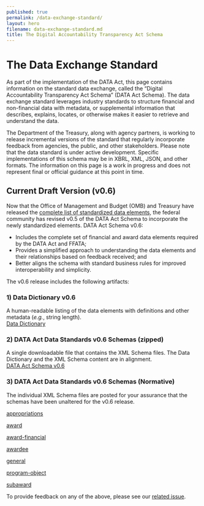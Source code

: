 ```yaml
---
published: true
permalink: /data-exchange-standard/
layout: hero
filename: data-exchange-standard.md
title: The Digital Accountability Transparency Act Schema
---
```

# The Data Exchange Standard

As part of the implementation of the DATA Act, this page contains information on the standard data exchange, called the “Digital Accountability Transparency Act Schema” (DATA Act Schema). The data exchange standard leverages industry standards to structure financial and non-financial data with metadata, or supplemental information that describes, explains, locates, or otherwise makes it easier to retrieve and understand the data.

The Department of the Treasury, along with agency partners, is working to release incremental versions of the standard that regularly incorporate feedback from agencies, the public, and other stakeholders. Please note that the data standard is under active development. Specific implementations of this schema may be in XBRL, XML, JSON, and other formats. The information on this page is a work in progress and does not represent final or official guidance at this point in time.

## Current Draft Version (v0.6)

Now that the Office of Management and Budget (OMB) and Treasury have released the [complete list of standardized data elements](https://max.gov/maxportal/assets/public/offm/DataStandardsFinal.htm "standardized DATA Act elements"), the federal community has revised v0.5 of the DATA Act Schema to incorporate the newly standardized elements. DATA Act Schema v0.6:

* Includes the complete set of financial and award data elements required by the DATA Act and FFATA;
* Provides a simplified approach to understanding the data elements and their relationships based on feedback received; and
* Better aligns the schema with standard business rules for improved interoperability and simplicity.

The v0.6 release includes the following artifacts:

### 1) Data Dictionary v0.6

A human-readable listing of the data elements with definitions and other metadata (_e.g._, string length).  
<a href="{{ site.baseurl }}/dictionary/" title="DATA Act Data Dictionary">Data Dictionary</a>

### 2) DATA Act Data Standards v0.6 Schemas (zipped)

A single downloadable file that contains the XML Schema files. The Data Dictionary and the XML Schema content are in alignment.  
<a href="{{ site.baseurl }}/assets/docs/DATA_Act_Schema_v0.6.zip" title="DATA Act Schema v0.6">DATA Act Schema v0.6</a>

### 3) DATA Act Data Standards v0.6 Schemas (Normative)

The individual XML Schema files are posted for your assurance that the schemas have been unaltered for the v0.6 release.

<a href="{{ site.baseurl }}/schema/appropriations/appropriations.xsd" title="appropriations">appropriations</a>

<a href="{{ site.baseurl }}/schema/award/award.xsd" title="award">award</a>

<a href="{{ site.baseurl }}/schema/award-financial/award-financial.xsd" title="award financial">award-financial</a>

<a href="{{ site.baseurl }}/schema/awardee/awardee.xsd" title="awardee">awardee</a>

<a href="{{ site.baseurl }}/schema/general/general.xsd" title="general">general</a>

<a href="{{ site.baseurl }}/schema/program-object/program-object.xsd" title="program-object">program-object</a>

<a href="{{ site.baseurl }}/schema/subaward/subaward.xsd" title="subaward">subaward</a>

To provide feedback on any of the above, please see our [related issue](https://github.com/fedspendingtransparency/fedspendingtransparency.github.io/issues/123).
